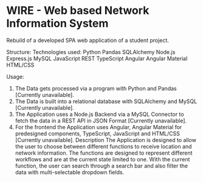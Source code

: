 # WIRE - Web based Network Information System
Rebuild of a developed SPA web application of a student project. 

Structure:
  Technologies used:
    Python
    Pandas
    SQLAlchemy
    Node.js
    Express.js
    MySQL
    JavaScript
    REST
    TypeScript
    Angular
    Angular Material
    HTML/CSS
 
 Usage:
1. The Data gets processed via a program with Python and Pandas [Currently unavailable]. 
2. The Data is built into a relational database with SQLAlchemy and MySQL [Currently unavailable].
3. The Application uses a Node.js Backend via a MySQL Connector to fetch the data in a REST API in JSON Format [Currently unavailable].
4. For the frontend the Application uses Angular, Angular Material for predesigned components, TypeScript, JavaScript and HTML/CSS [Currently unavailable].
 Description
The Application is designed to allow the user to choose between different functions to receive location and network information. The functions are designed to represent different workflows and are at the current state limited to one. With the current function, the user can search through a search bar and also filter the data with multi-selectable dropdown fields. 

 
  

